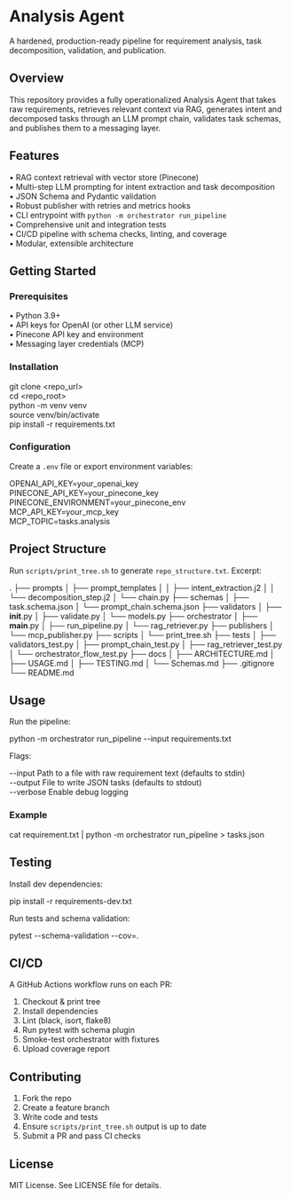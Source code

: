 # Analysis Agent

A hardened, production-ready pipeline for requirement analysis, task decomposition, validation, and publication.

## Overview

This repository provides a fully operationalized Analysis Agent that takes raw requirements, retrieves relevant context via RAG, generates intent and decomposed tasks through an LLM prompt chain, validates task schemas, and publishes them to a messaging layer.

## Features

• RAG context retrieval with vector store (Pinecone)  
• Multi-step LLM prompting for intent extraction and task decomposition  
• JSON Schema and Pydantic validation  
• Robust publisher with retries and metrics hooks  
• CLI entrypoint with `python -m orchestrator run_pipeline`  
• Comprehensive unit and integration tests  
• CI/CD pipeline with schema checks, linting, and coverage  
• Modular, extensible architecture

## Getting Started

### Prerequisites

• Python 3.9+  
• API keys for OpenAI (or other LLM service)  
• Pinecone API key and environment  
• Messaging layer credentials (MCP)  

### Installation

git clone <repo_url>  
cd <repo_root>  
python -m venv venv  
source venv/bin/activate  
pip install -r requirements.txt  

### Configuration

Create a `.env` file or export environment variables:

OPENAI_API_KEY=your_openai_key  
PINECONE_API_KEY=your_pinecone_key  
PINECONE_ENVIRONMENT=your_pinecone_env  
MCP_API_KEY=your_mcp_key  
MCP_TOPIC=tasks.analysis

## Project Structure

Run `scripts/print_tree.sh` to generate `repo_structure.txt`. Excerpt:

.
├── prompts
│   ├── prompt_templates
│   │   ├── intent_extraction.j2
│   │   └── decomposition_step.j2
│   └── chain.py
├── schemas
│   ├── task.schema.json
│   └── prompt_chain.schema.json
├── validators
│   ├── __init__.py
│   ├── validate.py
│   └── models.py
├── orchestrator
│   ├── __main__.py
│   ├── run_pipeline.py
│   └── rag_retriever.py
├── publishers
│   └── mcp_publisher.py
├── scripts
│   └── print_tree.sh
├── tests
│   ├── validators_test.py
│   ├── prompt_chain_test.py
│   ├── rag_retriever_test.py
│   └── orchestrator_flow_test.py
├── docs
│   ├── ARCHITECTURE.md
│   ├── USAGE.md
│   ├── TESTING.md
│   └── Schemas.md
├── .gitignore
└── README.md

## Usage

Run the pipeline:

python -m orchestrator run_pipeline --input requirements.txt

Flags:

--input  Path to a file with raw requirement text (defaults to stdin)  
--output File to write JSON tasks (defaults to stdout)  
--verbose Enable debug logging  

### Example

cat requirement.txt | python -m orchestrator run_pipeline > tasks.json

## Testing

Install dev dependencies:

pip install -r requirements-dev.txt

Run tests and schema validation:

pytest --schema-validation --cov=.

## CI/CD

A GitHub Actions workflow runs on each PR:

1. Checkout & print tree  
2. Install dependencies  
3. Lint (black, isort, flake8)  
4. Run pytest with schema plugin  
5. Smoke-test orchestrator with fixtures  
6. Upload coverage report

## Contributing

1. Fork the repo  
2. Create a feature branch  
3. Write code and tests  
4. Ensure `scripts/print_tree.sh` output is up to date  
5. Submit a PR and pass CI checks

## License

MIT License. See LICENSE file for details.